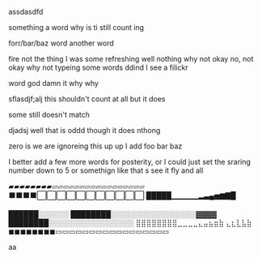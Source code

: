 assdasdfd

something a word why is ti still count ing 

forr/bar/baz word another word


fire
not the thing I was some refreshing
well nothing why not
okay no, not okay
why not typeing some words ddind I see a filickr

word god damn it why why

sflasdjf;alj this shouldn't count at all but it does

some still doesn't match

djadsj
well that is oddd  though it does nthong


zero is we are ignoreing this up up I 
add foo bar baz 

I better add a few more words for posterity, or I could just set the sraring number down to 5 or somethign like that s see it fly and all

▰▰▰▰▰▰▰▰▱▱▱▱▱▱▱▱▱▱▱▱▱▱▱▱▱
⬛⬛⬛⬛⬜⬜⬜⬜⬜⬜⬜⬜⬜⬜⬜
█████▁▁▁▁▁▂▃▄▅▆▇█

██████░░░░░░
████████░░░░░░░░░░░░░░░░░▓▓▓▓
████████░░░░░░░░░░░░░░░░░
⣿⣿⣿⣿⣿⣿⣿⣿⣀⣀⣀⣀⣄⣤⣦⣶⣷ ⣄⣆⣇⣧⣷
◼◼◼◼◼◼◼◼▭▭▭▭▭▭▭▭▭▭▭▭▭▭▭▭▭

aa